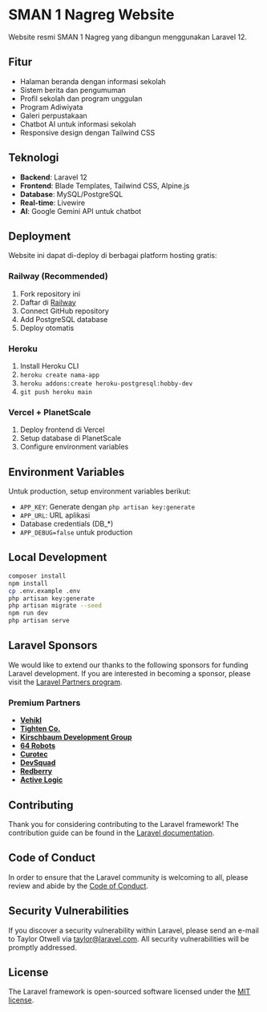 # SMAN 1 Nagreg Website

Website resmi SMAN 1 Nagreg yang dibangun menggunakan Laravel 12.

## Fitur

-   Halaman beranda dengan informasi sekolah
-   Sistem berita dan pengumuman
-   Profil sekolah dan program unggulan
-   Program Adiwiyata
-   Galeri perpustakaan
-   Chatbot AI untuk informasi sekolah
-   Responsive design dengan Tailwind CSS

## Teknologi

-   **Backend**: Laravel 12
-   **Frontend**: Blade Templates, Tailwind CSS, Alpine.js
-   **Database**: MySQL/PostgreSQL
-   **Real-time**: Livewire
-   **AI**: Google Gemini API untuk chatbot

## Deployment

Website ini dapat di-deploy di berbagai platform hosting gratis:

### Railway (Recommended)

1. Fork repository ini
2. Daftar di [Railway](https://railway.app)
3. Connect GitHub repository
4. Add PostgreSQL database
5. Deploy otomatis

### Heroku

1. Install Heroku CLI
2. `heroku create nama-app`
3. `heroku addons:create heroku-postgresql:hobby-dev`
4. `git push heroku main`

### Vercel + PlanetScale

1. Deploy frontend di Vercel
2. Setup database di PlanetScale
3. Configure environment variables

## Environment Variables

Untuk production, setup environment variables berikut:

-   `APP_KEY`: Generate dengan `php artisan key:generate`
-   `APP_URL`: URL aplikasi
-   Database credentials (DB\_\*)
-   `APP_DEBUG=false` untuk production

## Local Development

```bash
composer install
npm install
cp .env.example .env
php artisan key:generate
php artisan migrate --seed
npm run dev
php artisan serve
```

## Laravel Sponsors

We would like to extend our thanks to the following sponsors for funding Laravel development. If you are interested in becoming a sponsor, please visit the [Laravel Partners program](https://partners.laravel.com).

### Premium Partners

-   **[Vehikl](https://vehikl.com)**
-   **[Tighten Co.](https://tighten.co)**
-   **[Kirschbaum Development Group](https://kirschbaumdevelopment.com)**
-   **[64 Robots](https://64robots.com)**
-   **[Curotec](https://www.curotec.com/services/technologies/laravel)**
-   **[DevSquad](https://devsquad.com/hire-laravel-developers)**
-   **[Redberry](https://redberry.international/laravel-development)**
-   **[Active Logic](https://activelogic.com)**

## Contributing

Thank you for considering contributing to the Laravel framework! The contribution guide can be found in the [Laravel documentation](https://laravel.com/docs/contributions).

## Code of Conduct

In order to ensure that the Laravel community is welcoming to all, please review and abide by the [Code of Conduct](https://laravel.com/docs/contributions#code-of-conduct).

## Security Vulnerabilities

If you discover a security vulnerability within Laravel, please send an e-mail to Taylor Otwell via [taylor@laravel.com](mailto:taylor@laravel.com). All security vulnerabilities will be promptly addressed.

## License

The Laravel framework is open-sourced software licensed under the [MIT license](https://opensource.org/licenses/MIT).
